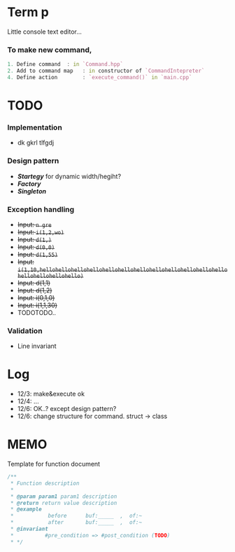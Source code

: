 # Term p
Little console text editor...  
  
### To make new command,
```D
1. Define command  : in `Command.hpp`
2. Add to command map   : in constructor of `CommandIntepreter`
4. Define action        : `execute_command()` in `main.cpp`
```

# TODO
### Implementation
- dk gkrl tlfgdj
### Design pattern
- ***Startegy*** for dynamic width/hegiht?
- ***Factory***
- ***Singleton***

### Exception handling
- <s>Input: `n gre`</s>
- <s>Input: `i(1,2,wo)`</s>
- <s>Input: `d(1,)`</s>
- <s>Input: `d(0,0)`</s>
- <s>Input: `d(1,55)`</s>
- <s>Input: `i(1,10,hellohellohellohellohellohellohellohellohellohellohellohellohellohellohellohello)`</s>
- <s>Input: d(1,1)</s>
- <s>Input: d(1,2)</s>
- <s>Input: i(0,1,0)</s>
- <s>Input: i(1,1,30)</s>
- TODOTODO..

### Validation
- Line invariant

# Log
- 12/3: make&execute ok
- 12/4: ...
- 12/6: OK..? except design pattern?
- 12/6: change structure for command.   struct -> class


# MEMO
Template for function document
```C++
/** 
 * Function description
 * 
 * @param param1 param1 description
 * @return return value description
 * @example
 *           before      buf:_____  ,  of:~
 *           after       buf:_____  ,  of:~
 * @invariant
 *          #pre_condition => #post_condition (TODO)
 * */
```

